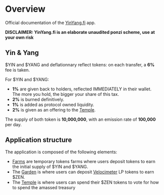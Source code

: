 # Overview

Official documentation of the [YinYang.fi](https://app.yinyang.fi) app.

**DISCLAIMER: YinYang.fi is an elaborate unaudited ponzi scheme, use at your own risk**

## Yin & Yang

$YIN and $YANG and deflationnary reflect tokens: on each transfer, a **6%** fee is taken.

For $YIN and $YANG:

- **1%** are given back to holders, reflected IMMEDIATELY in their wallet. The more you hold, the bigger your share of this tax.
- **2%** is burned definitively.
- **1%** is added as protocol owned liquidity.
- **2%** is given as an offering to the [Temple](./temple.md).

The supply of both token is **10,000,000**, with an emission rate of **100,000** per day.

## Application structure

The application is composed of the following elements:

* [Farms](./farms.md) are temporary tokens farms where users deposit tokens to earn the initial supply of $YIN and $YANG.
* The [Garden](./garden.md) is where users can deposit [Velocimeter](https://www.velocimeter.xyz/#/swap) LP tokens to earn $ZEN.
* The [Temple](./temple.md) is where users can spend their $ZEN tokens to vote for how to spend the amassed treasury
